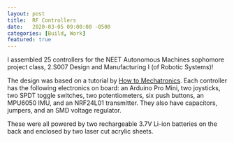 ```yaml
---
layout: post
title:  RF Controllers
date:   2020-03-05 09:00:00 -0500
categories: [Build, Work]
featured: true
---
```


I assembled 25 controllers for the NEET Autonomous Machines sophomore project class, 2.S007 Design and Manufacturing I (of Robotic Systems)!

The design was based on a tutorial by [How to Mechatronics](https://howtomechatronics.com/projects/diy-arduino-rc-transmitter/). Each controller has the following electronics on board: an Arduino Pro Mini, two joysticks, two SPDT toggle switches, two potentiometers, six push buttons, an MPU6050 IMU, and an NRF24L01 transmitter. They also have capacitors, jumpers, and an SMD voltage regulator.

These were all powered by two rechargeable 3.7V Li-ion batteries on the back and enclosed by two laser cut acrylic sheets.